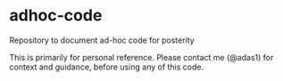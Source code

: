 # adhoc-code
Repository to document ad-hoc code for posterity

This is primarily for personal reference. Please contact me (@adas1) for context and guidance, before using any of this code. 
